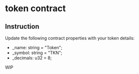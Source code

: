 # token contract

## Instruction
Update the following contract properties with your token details:
- _name: string = "Token";
- _symbol: string = "TKN";
- _decimals: u32 = 8;

WIP